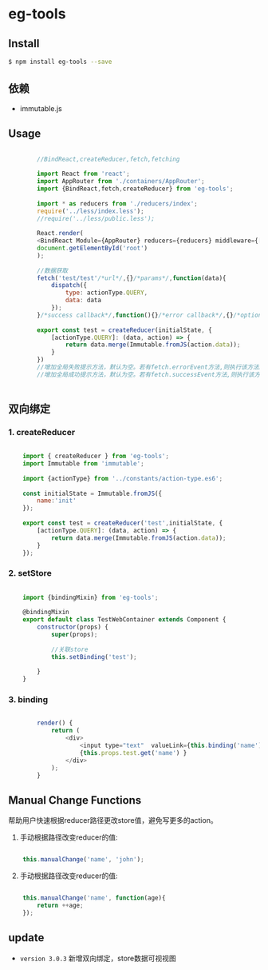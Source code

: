 # eg-tools


## Install

```bash
$ npm install eg-tools --save
```

## 依赖

* immutable.js

## Usage

```js

		//BindReact,createReducer,fetch,fetching
		
		import React from 'react';
		import AppRouter from './containers/AppRouter';
		import {BindReact,fetch,createReducer} from 'eg-tools';
		
		import * as reducers from './reducers/index';
		require('../less/index.less');
		//require('../less/public.less');
		
		React.render(
		<BindReact Module={AppRouter} reducers={reducers} middleware={[]} />,
		document.getElementById('root')
		);
		
		//数据获取
		fetch('test/test'/*url*/,{}/*params*/,function(data){
			dispatch({
				type: actionType.QUERY,
				data: data
			});
		}/*success callback*/,function(){}/*error callback*/,{}/*options*/)
		
		export const test = createReducer(initialState, {
            [actionType.QUERY]: (data, action) => {
                return data.merge(Immutable.fromJS(action.data));
            }
        })
        //增加全局失败提示方法，默认为空。若有fetch.errorEvent方法,则执行该方法。可统一处理。
        //增加全局成功提示方法，默认为空。若有fetch.successEvent方法,则执行该方法
        
```

## 双向绑定

### 1. createReducer

```js
    
    import { createReducer } from 'eg-tools';
    import Immutable from 'immutable';
    
    import {actionType} from '../constants/action-type.es6';
    
    const initialState = Immutable.fromJS({
        name:'init'
    });
    
    export const test = createReducer('test',initialState, {
        [actionType.QUERY]: (data, action) => {
            return data.merge(Immutable.fromJS(action.data));
        }
    });
```

### 2. setStore

```js
    
    import {bindingMixin} from 'eg-tools';
    
    @bindingMixin
    export default class TestWebContainer extends Component {
        constructor(props) {
            super(props);
            
            //关联store
            this.setBinding('test');
    
        }
    }
```

### 3. binding

```js

        render() {
            return (
                <div>
                    <input type="text"  valueLink={this.binding('name')  } />
                    {this.props.test.get('name') }
                </div>
            );
        }
```

## Manual Change Functions

帮助用户快速根据reducer路径更改store值，避免写更多的action。

1. 手动根据路径改变reducer的值:

```js

    this.manualChange('name', 'john');
```

2. 手动根据路径改变reducer的值:

```js

    this.manualChange('name', function(age){
        return ++age;
    });
```


## update

* `version 3.0.3` 新增双向绑定，store数据可视视图